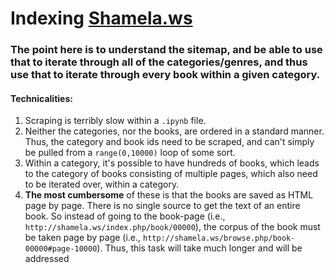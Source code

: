 # Indexing [Shamela.ws](http://shamela.ws)

### The point here is to understand the sitemap, and be able to use that to iterate through all of the categories/genres, and thus use that to iterate through every book within a given category.

#### Technicalities:
1. Scraping is terribly slow within a `.ipynb` file.
2. Neither the categories, nor the books, are ordered in a standard manner. Thus, the category and book ids need to be scraped, and can't simply be pulled from a `range(0,10000)` loop of some sort.
3. Within a category, it's possible to have hundreds of books, which leads to the category of books consisting of multiple pages, which also need to be iterated over, within a category.
4. **The most cumbersome** of these is that the books are saved as HTML page by page. There is no single source to get the text of an entire book. So instead of going to the book-page (i.e., `http://shamela.ws/index.php/book/00000`), the corpus of the book must be taken page by page (i.e., `http://shamela.ws/browse.php/book-00000#page-10000`). Thus, this task will take much longer and will be addressed